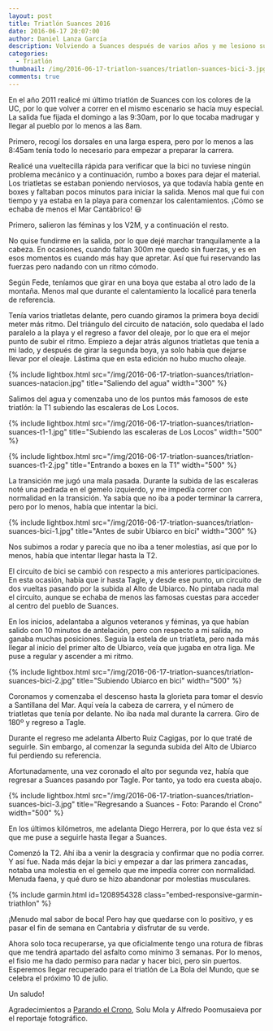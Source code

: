 ```yaml
---
layout: post
title: Triatlón Suances 2016
date: 2016-06-17 20:07:00
author: Daniel Lanza García
description: Volviendo a Suances después de varios años y me lesiono subiendo las escaleras. Pude finalizar la bici.
categories:
  - Triatlón
thumbnail: /img/2016-06-17-triatlon-suances/triatlon-suances-bici-3.jpg
comments: true
---
```


En el año 2011 realicé mi último triatlón de Suances con los colores de la UC, por lo que volver a correr en el mismo escenario se hacía muy especial. La salida fue fijada el domingo a las 9:30am, por lo que tocaba madrugar y llegar al pueblo por lo menos a las 8am.

Primero, recogí los dorsales en una larga espera, pero por lo menos a las 8:45am tenía todo lo necesario para empezar a preparar la carrera.

Realicé una vueltecilla rápida para verificar que la bici no tuviese ningún problema mecánico y a continuación, rumbo a boxes para dejar el material. Los triatletas se estaban poniendo nerviosos, ya que todavía había gente en boxes y faltaban pocos minutos para iniciar la salida. Menos mal que fui con tiempo y ya estaba en la playa para comenzar los calentamientos. ¡Cómo se echaba de menos el Mar Cantábrico! 😃

Primero, salieron las féminas y los V2M, y a continuación el resto.

No quise fundirme en la salida, por lo que dejé marchar tranquilamente a la cabeza. En ocasiones, cuando faltan 300m me quedo sin fuerzas, y es en esos momentos es cuando más hay que apretar. Así que fui reservando las fuerzas pero nadando con un ritmo cómodo.

Según Fede, teníamos que girar en una boya que estaba al otro lado de la montaña. Menos mal que durante el calentamiento la localicé para tenerla de referencia.

Tenía varios triatletas delante, pero cuando giramos la primera boya decidí meter más ritmo. Del triángulo del circuito de natación, solo quedaba el lado paralelo a la playa y el regreso a favor del oleaje, por lo que era el mejor punto de subir el ritmo. Empiezo a dejar atrás algunos triatletas que tenía a mi lado, y después de girar la segunda boya, ya solo había que dejarse llevar por el oleaje. Lástima que en esta edición no hubo mucho oleaje.

{% include lightbox.html src="/img/2016-06-17-triatlon-suances/triatlon-suances-natacion.jpg" title="Saliendo del agua" width="300" %}

Salimos del agua y comenzaba uno de los puntos más famosos de este triatlón: la T1 subiendo las escaleras de Los Locos.

{% include lightbox.html src="/img/2016-06-17-triatlon-suances/triatlon-suances-t1-1.jpg" title="Subiendo las escaleras de Los Locos" width="500" %}

{% include lightbox.html src="/img/2016-06-17-triatlon-suances/triatlon-suances-t1-2.jpg" title="Entrando a boxes en la T1" width="500" %}

La transición me jugó una mala pasada. Durante la subida de las escaleras noté una pedrada en el gemelo izquierdo, y me impedía correr con normalidad en la transición. Ya sabía que no iba a poder terminar la carrera, pero por lo menos, había que intentar la bici.

{% include lightbox.html src="/img/2016-06-17-triatlon-suances/triatlon-suances-bici-1.jpg" title="Antes de subir Ubiarco en bici" width="300" %}

Nos subimos a rodar y parecía que no iba a tener molestias, así que por lo menos, había que intentar llegar hasta la T2. 

El circuito de bici se cambió con respecto a mis anteriores participaciones. En esta ocasión, había que ir hasta Tagle, y desde ese punto, un circuito de dos vueltas pasando por la subida al Alto de Ubiarco. No pintaba nada mal el circuito, aunque se echaba de menos las famosas cuestas para acceder al centro del pueblo de Suances.

En los inicios, adelantaba a algunos veteranos y féminas, ya que habían salido con 10 minutos de antelación, pero con respecto a mi salida, no ganaba muchas posiciones. Seguía la estela de un triatleta, pero nada más llegar al inicio del primer alto de Ubiarco, veía que jugaba en otra liga. Me puse a regular y ascender a mi ritmo.

{% include lightbox.html src="/img/2016-06-17-triatlon-suances/triatlon-suances-bici-2.jpg" title="Subiendo Ubiarco en bici" width="500" %}

Coronamos y comenzaba el descenso hasta la glorieta para tomar el desvío a Santillana del Mar. Aquí veía la cabeza de carrera, y el número de triatletas que tenía por delante. No iba nada mal durante la carrera. Giro de 180º y regreso a Tagle.

Durante el regreso me adelanta Alberto Ruiz Cagigas, por lo que traté de seguirle. Sin embargo, al comenzar la segunda subida del Alto de Ubiarco fui perdiendo su referencia.

Afortunadamente, una vez coronado el alto por segunda vez, había que regresar a Suances pasando por Tagle. Por tanto, ya todo era cuesta abajo.

{% include lightbox.html src="/img/2016-06-17-triatlon-suances/triatlon-suances-bici-3.jpg" title="Regresando a Suances - Foto: Parando el Crono" width="500" %}

En los últimos kilómetros, me adelanta Diego Herrera, por lo que ésta vez sí que me puse a seguirle hasta llegar a Suances.

Comenzó la T2. Ahí iba a venir la desgracia y confirmar que no podía correr. Y así fue. Nada más dejar la bici y empezar a dar las primera zancadas, notaba una molestia en el gemelo que me impedía correr con normalidad. Menuda faena, y qué duro se hizo abandonar por molestias musculares.

{% include garmin.html id=1208954328 class="embed-responsive-garmin-triathlon" %}

¡Menudo mal sabor de boca! Pero hay que quedarse con lo positivo, y es pasar el fin de semana en Cantabria y disfrutar de su verde.

Ahora solo toca recuperarse, ya que oficialmente tengo una rotura de fibras que me tendrá apartado del asfalto como mínimo 3 semanas. Por lo menos, el fisio me ha dado permiso para nadar y hacer bici, pero sin puertos. Esperemos llegar recuperado para el triatlón de La Bola del Mundo, que se celebra el próximo 10 de julio.

Un saludo!

Agradecimientos a [Parando el Crono](https://www.facebook.com/profile.php?id=100009802807492), Solu Mola y Alfredo Poomusaieva por el reportaje fotográfico.
